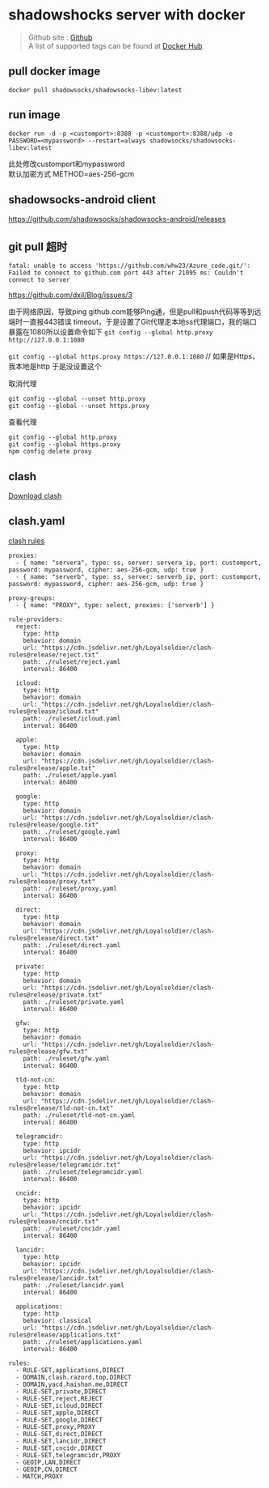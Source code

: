 # shadowshocks server with docker

> Github site : [Github](https://github.com/shadowsocks/shadowsocks-libev) \
> A list of supported tags can be found at [Docker Hub](https://hub.docker.com/r/shadowsocks/shadowsocks-libev/tags/).

## pull docker image
```
docker pull shadowsocks/shadowsocks-libev:latest
```
## run image
```
docker run -d -p <customport>:8388 -p <customport>:8388/udp -e PASSWORD=<mypassword> --restart=always shadowsocks/shadowsocks-libev:latest
```
此处修改customport和mypassword\
默认加密方式 METHOD=aes-256-gcm
## shadowsocks-android client
https://github.com/shadowsocks/shadowsocks-android/releases

## git pull 超时
```
fatal: unable to access 'https://github.com/whw23/Azure_code.git/': Failed to connect to github.com port 443 after 21095 ms: Couldn't connect to server
```
https://github.com/dxil/Blog/issues/3

由于网络原因，导致ping github.com能够Ping通，但是pull和push代码等等到远端时一直报443错误 timeout，于是设置了Git代理走本地ss代理端口，我的端口暴露在1080所以设置命令如下
```git config --global http.proxy http://127.0.0.1:1080```

```git config --global https.proxy https://127.0.0.1:1080``` // 如果是Https，我本地是http 于是没设置这个

取消代理

```
git config --global --unset http.proxy
git config --global --unset https.proxy
```

查看代理

```
git config --global http.proxy
git config --global https.proxy
npm config delete proxy
```

## clash
[Download clash](https://github.com/Fndroid/clash_for_windows_pkg/releases)
## clash.yaml
[clash rules](https://github.com/Loyalsoldier/clash-rules)
```
proxies:
  - { name: "servera", type: ss, server: servera_ip, port: customport, password: mypassword, cipher: aes-256-gcm, udp: true }
  - { name: "serverb", type: ss, server: serverb_ip, port: customport, password: mypassword, cipher: aes-256-gcm, udp: true }

proxy-groups:
  - { name: "PROXY", type: select, proxies: ['serverb'] }

rule-providers:
  reject:
    type: http
    behavior: domain
    url: "https://cdn.jsdelivr.net/gh/Loyalsoldier/clash-rules@release/reject.txt"
    path: ./ruleset/reject.yaml
    interval: 86400

  icloud:
    type: http
    behavior: domain
    url: "https://cdn.jsdelivr.net/gh/Loyalsoldier/clash-rules@release/icloud.txt"
    path: ./ruleset/icloud.yaml
    interval: 86400

  apple:
    type: http
    behavior: domain
    url: "https://cdn.jsdelivr.net/gh/Loyalsoldier/clash-rules@release/apple.txt"
    path: ./ruleset/apple.yaml
    interval: 86400

  google:
    type: http
    behavior: domain
    url: "https://cdn.jsdelivr.net/gh/Loyalsoldier/clash-rules@release/google.txt"
    path: ./ruleset/google.yaml
    interval: 86400

  proxy:
    type: http
    behavior: domain
    url: "https://cdn.jsdelivr.net/gh/Loyalsoldier/clash-rules@release/proxy.txt"
    path: ./ruleset/proxy.yaml
    interval: 86400

  direct:
    type: http
    behavior: domain
    url: "https://cdn.jsdelivr.net/gh/Loyalsoldier/clash-rules@release/direct.txt"
    path: ./ruleset/direct.yaml
    interval: 86400

  private:
    type: http
    behavior: domain
    url: "https://cdn.jsdelivr.net/gh/Loyalsoldier/clash-rules@release/private.txt"
    path: ./ruleset/private.yaml
    interval: 86400

  gfw:
    type: http
    behavior: domain
    url: "https://cdn.jsdelivr.net/gh/Loyalsoldier/clash-rules@release/gfw.txt"
    path: ./ruleset/gfw.yaml
    interval: 86400

  tld-not-cn:
    type: http
    behavior: domain
    url: "https://cdn.jsdelivr.net/gh/Loyalsoldier/clash-rules@release/tld-not-cn.txt"
    path: ./ruleset/tld-not-cn.yaml
    interval: 86400

  telegramcidr:
    type: http
    behavior: ipcidr
    url: "https://cdn.jsdelivr.net/gh/Loyalsoldier/clash-rules@release/telegramcidr.txt"
    path: ./ruleset/telegramcidr.yaml
    interval: 86400

  cncidr:
    type: http
    behavior: ipcidr
    url: "https://cdn.jsdelivr.net/gh/Loyalsoldier/clash-rules@release/cncidr.txt"
    path: ./ruleset/cncidr.yaml
    interval: 86400

  lancidr:
    type: http
    behavior: ipcidr
    url: "https://cdn.jsdelivr.net/gh/Loyalsoldier/clash-rules@release/lancidr.txt"
    path: ./ruleset/lancidr.yaml
    interval: 86400

  applications:
    type: http
    behavior: classical
    url: "https://cdn.jsdelivr.net/gh/Loyalsoldier/clash-rules@release/applications.txt"
    path: ./ruleset/applications.yaml
    interval: 86400

rules:
  - RULE-SET,applications,DIRECT
  - DOMAIN,clash.razord.top,DIRECT
  - DOMAIN,yacd.haishan.me,DIRECT
  - RULE-SET,private,DIRECT
  - RULE-SET,reject,REJECT
  - RULE-SET,icloud,DIRECT
  - RULE-SET,apple,DIRECT
  - RULE-SET,google,DIRECT
  - RULE-SET,proxy,PROXY
  - RULE-SET,direct,DIRECT
  - RULE-SET,lancidr,DIRECT
  - RULE-SET,cncidr,DIRECT
  - RULE-SET,telegramcidr,PROXY
  - GEOIP,LAN,DIRECT
  - GEOIP,CN,DIRECT
  - MATCH,PROXY
```

